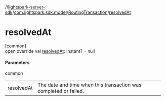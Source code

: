 //[lightspark-server-sdk](../../../index.md)/[com.lightspark.sdk.model](../index.md)/[RoutingTransaction](index.md)/[resolvedAt](resolved-at.md)

# resolvedAt

[common]\
open override val [resolvedAt](resolved-at.md): Instant? = null

#### Parameters

common

| | |
|---|---|
| resolvedAt | The date and time when this transaction was completed or failed. |
